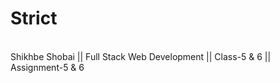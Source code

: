 # Strict
<br>
Shikhbe Shobai || Full Stack Web Development || Class-5 & 6 || Assignment-5 & 6 <br><br>
